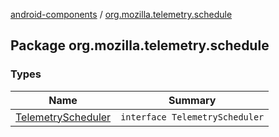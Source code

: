 [android-components](../index.md) / [org.mozilla.telemetry.schedule](./index.md)

## Package org.mozilla.telemetry.schedule

### Types

| Name | Summary |
|---|---|
| [TelemetryScheduler](-telemetry-scheduler/index.md) | `interface TelemetryScheduler` |
